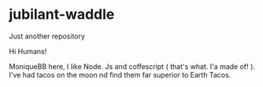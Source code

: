 # jubilant-waddle
Just another repository



Hi Humans!

MoniqueBB here, I like Node. Js and coffescript ( that's what. I'a made of! ). I've had tacos on the moon nd find them far superior to Earth Tacos.
